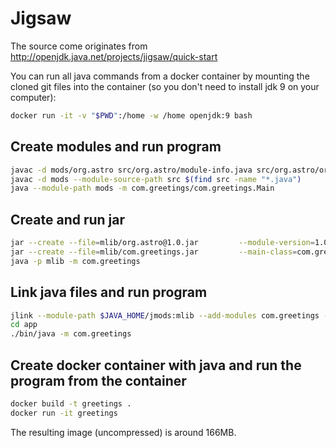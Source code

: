 # Jigsaw

The source come originates from http://openjdk.java.net/projects/jigsaw/quick-start

You can run all java commands from a docker container by mounting the cloned git files into the container (so you don't need to install jdk 9 on your computer):
```bash
docker run -it -v "$PWD":/home -w /home openjdk:9 bash
```

## Create modules and run program
```bash
javac -d mods/org.astro src/org.astro/module-info.java src/org.astro/org/astro/World.java
javac -d mods --module-source-path src $(find src -name "*.java")
java --module-path mods -m com.greetings/com.greetings.Main
```

## Create and run jar 
```bash
jar --create --file=mlib/org.astro@1.0.jar         --module-version=1.0 -C mods/org.astro .
jar --create --file=mlib/com.greetings.jar         --main-class=com.greetings.Main -C mods/com.greetings .
java -p mlib -m com.greetings
```

## Link java files and run program
```bash
jlink --module-path $JAVA_HOME/jmods:mlib --add-modules com.greetings --output app
cd app
./bin/java -m com.greetings
```

## Create docker container with java and run the program from the container
```bash
docker build -t greetings .
docker run -it greetings
```

The resulting image (uncompressed) is around 166MB.